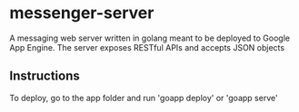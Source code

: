 # messenger-server
A messaging web server written in golang meant to be deployed to Google App Engine.
The server exposes RESTful APIs and accepts JSON objects
## Instructions
To deploy, go to the app folder and run 'goapp deploy' or 'goapp serve'
